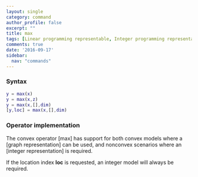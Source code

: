 ```yaml
---
layout: single
category: command
author_profile: false
excerpt: ""
title: max
tags: [Linear programming representable, Integer programming representable]
comments: true
date: '2016-09-17'
sidebar:
  nav: "commands"
---
```


### Syntax

````matlab
y = max(x)
y = max(x,z)
y = max(x,[],dim)
[y,loc] = max(x,[],dim)
````

### Operator implementation

The convex operator [max] has support for both convex models where a [graph representation] can be used, and nonconvex scenarios where an [integer representation] is required.

If the location index **loc** is requested, an integer model will always be required.
